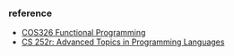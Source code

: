 

### reference
- [COS326 Functional Programming](http://www.cs.princeton.edu/courses/archive/fall16/cos326/)
- [CS 252r: Advanced Topics in Programming Languages](http://www.seas.harvard.edu/courses/cs252/2015fa/schedule.html)